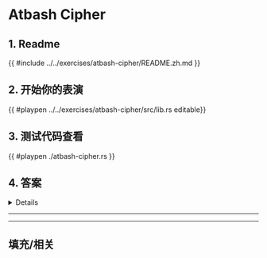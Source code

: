 # Atbash Cipher
## 1. Readme

 {{ #include ../../exercises/atbash-cipher/README.zh.md }}

 ## 2. 开始你的表演

 {{ #playpen ../../exercises/atbash-cipher/src/lib.rs editable}}

 ## 3. 测试代码查看

 {{ #playpen ./atbash-cipher.rs }}

 ## 4. 答案

 <details>

 {{ #playpen ../../exercises/atbash-cipher/example.rs }}

 </details>

 ---
 ---

 ## 填充/相关


